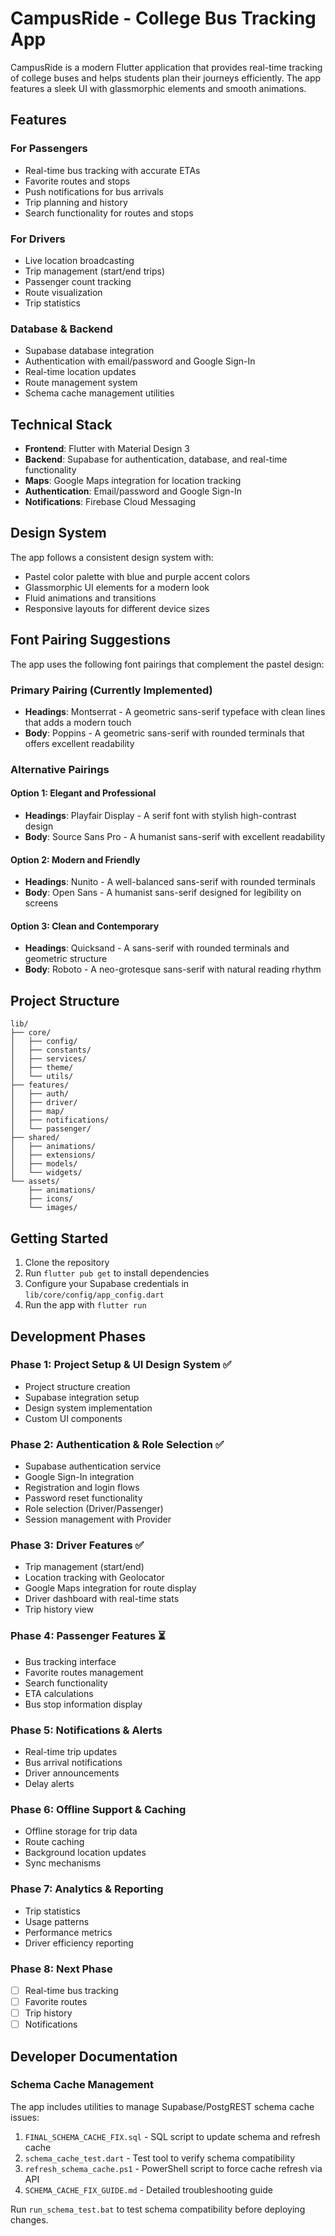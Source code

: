 # CampusRide - College Bus Tracking App

CampusRide is a modern Flutter application that provides real-time tracking of college buses and helps students plan their journeys efficiently. The app features a sleek UI with glassmorphic elements and smooth animations.

## Features

### For Passengers
- Real-time bus tracking with accurate ETAs
- Favorite routes and stops
- Push notifications for bus arrivals
- Trip planning and history
- Search functionality for routes and stops

### For Drivers
- Live location broadcasting
- Trip management (start/end trips)
- Passenger count tracking
- Route visualization
- Trip statistics

### Database & Backend
- Supabase database integration
- Authentication with email/password and Google Sign-In
- Real-time location updates
- Route management system
- Schema cache management utilities

## Technical Stack

- **Frontend**: Flutter with Material Design 3
- **Backend**: Supabase for authentication, database, and real-time functionality
- **Maps**: Google Maps integration for location tracking
- **Authentication**: Email/password and Google Sign-In
- **Notifications**: Firebase Cloud Messaging

## Design System

The app follows a consistent design system with:
- Pastel color palette with blue and purple accent colors
- Glassmorphic UI elements for a modern look
- Fluid animations and transitions
- Responsive layouts for different device sizes

## Font Pairing Suggestions

The app uses the following font pairings that complement the pastel design:

### Primary Pairing (Currently Implemented)
- **Headings**: Montserrat - A geometric sans-serif typeface with clean lines that adds a modern touch
- **Body**: Poppins - A geometric sans-serif with rounded terminals that offers excellent readability

### Alternative Pairings

#### Option 1: Elegant and Professional
- **Headings**: Playfair Display - A serif font with stylish high-contrast design
- **Body**: Source Sans Pro - A humanist sans-serif with excellent readability

#### Option 2: Modern and Friendly
- **Headings**: Nunito - A well-balanced sans-serif with rounded terminals
- **Body**: Open Sans - A humanist sans-serif designed for legibility on screens

#### Option 3: Clean and Contemporary
- **Headings**: Quicksand - A sans-serif with rounded terminals and geometric structure
- **Body**: Roboto - A neo-grotesque sans-serif with natural reading rhythm

## Project Structure

```
lib/
├── core/
│   ├── config/
│   ├── constants/
│   ├── services/
│   ├── theme/
│   └── utils/
├── features/
│   ├── auth/
│   ├── driver/
│   ├── map/
│   ├── notifications/
│   └── passenger/
├── shared/
│   ├── animations/
│   ├── extensions/
│   ├── models/
│   └── widgets/
└── assets/
    ├── animations/
    ├── icons/
    └── images/
```

## Getting Started

1. Clone the repository
2. Run `flutter pub get` to install dependencies
3. Configure your Supabase credentials in `lib/core/config/app_config.dart`
4. Run the app with `flutter run`

## Development Phases

### Phase 1: Project Setup & UI Design System ✅
- Project structure creation
- Supabase integration setup
- Design system implementation
- Custom UI components

### Phase 2: Authentication & Role Selection ✅
- Supabase authentication service
- Google Sign-In integration
- Registration and login flows
- Password reset functionality
- Role selection (Driver/Passenger)
- Session management with Provider

### Phase 3: Driver Features ✅
- Trip management (start/end)
- Location tracking with Geolocator
- Google Maps integration for route display
- Driver dashboard with real-time stats
- Trip history view

### Phase 4: Passenger Features ⏳
- Bus tracking interface
- Favorite routes management
- Search functionality
- ETA calculations
- Bus stop information display

### Phase 5: Notifications & Alerts
- Real-time trip updates
- Bus arrival notifications
- Driver announcements
- Delay alerts

### Phase 6: Offline Support & Caching
- Offline storage for trip data
- Route caching
- Background location updates
- Sync mechanisms

### Phase 7: Analytics & Reporting
- Trip statistics
- Usage patterns
- Performance metrics
- Driver efficiency reporting

### Phase 8: Next Phase
- [ ] Real-time bus tracking
- [ ] Favorite routes
- [ ] Trip history
- [ ] Notifications

## Developer Documentation

### Schema Cache Management
The app includes utilities to manage Supabase/PostgREST schema cache issues:

1. `FINAL_SCHEMA_CACHE_FIX.sql` - SQL script to update schema and refresh cache
2. `schema_cache_test.dart` - Test tool to verify schema compatibility
3. `refresh_schema_cache.ps1` - PowerShell script to force cache refresh via API
4. `SCHEMA_CACHE_FIX_GUIDE.md` - Detailed troubleshooting guide

Run `run_schema_test.bat` to test schema compatibility before deploying changes.
